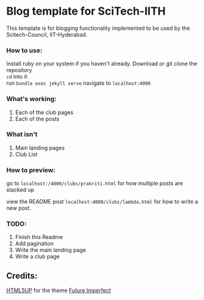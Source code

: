 # Blog template for SciTech-IITH
This template is for blogging functionality implemented to be used by the Scitech-Council, IIT-Hyderabad.

### How to use:
Install ruby on your system if you haven't already.
Download or git clone the repository  
`cd` into it  
run `bundle exec jekyll serve`
navigate to `localhost:4000`

### What's working:
1. Each of the club pages
2. Each of the posts

### What isn't
1. Main landing pages
2. Club List

### How to preview:
go to `localhost:/4000/clubs/prakriti.html` for how multiple posts are stacked up

view the README post `localhost:4000/clubs/lambda.html` for how to write a new post.

### TODO:
1. Finish this Readme
2. Add pagination 
3. Write the main landing page
4. Write a club page

## Credits:

[HTML5UP](https://www.html5up.net) for the theme [Future Imperfect](https://www.html5up.net/future-imperfect)
